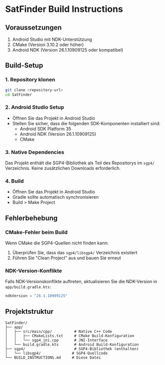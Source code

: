 # SatFinder Build Instructions

## Voraussetzungen

1. Android Studio mit NDK-Unterstützung
2. CMake (Version 3.10.2 oder höher)
3. Android NDK (Version 26.1.10909125 oder kompatibel)

## Build-Setup

### 1. Repository klonen
```bash
git clone <repository-url>
cd SatFinder
```

### 2. Android Studio Setup
- Öffnen Sie das Projekt in Android Studio
- Stellen Sie sicher, dass die folgenden SDK-Komponenten installiert sind:
  - Android SDK Platform 35
  - Android NDK (Version 26.1.10909125)
  - CMake

### 3. Native Dependencies
Das Projekt enthält die SGP4-Bibliothek als Teil des Repositorys im `sgp4/` Verzeichnis. 
Keine zusätzlichen Downloads erforderlich.

### 4. Build
- Öffnen Sie das Projekt in Android Studio
- Gradle sollte automatisch synchronisieren
- Build > Make Project

## Fehlerbehebung

### CMake-Fehler beim Build
Wenn CMake die SGP4-Quellen nicht finden kann:
1. Überprüfen Sie, dass das `sgp4/libsgp4/` Verzeichnis existiert
2. Führen Sie "Clean Project" aus und bauen Sie erneut

### NDK-Version-Konflikte
Falls NDK-Versionskonflikte auftreten, aktualisieren Sie die NDK-Version in `app/build.gradle.kts`:
```kotlin
ndkVersion = "26.1.10909125"
```

## Projektstruktur
```
SatFinder/
├── app/
│   ├── src/main/cpp/          # Native C++ Code
│   │   ├── CMakeLists.txt     # CMake Build-Konfiguration
│   │   └── sgp4_jni.cpp       # JNI-Interface
│   └── build.gradle.kts       # Android Build-Konfiguration
├── sgp4/                      # SGP4-Bibliothek (enthalten)
│   └── libsgp4/              # SGP4-Quellcode
└── BUILD_INSTRUCTIONS.md     # Diese Datei
```
